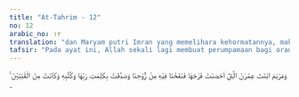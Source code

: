 ```yaml
---
title: "At-Tahrim - 12"
no: 12
arabic_no: ١٢
translation: "dan Maryam putri Imran yang memelihara kehormatannya, maka Kami tiupkan ke dalam rahimnya sebagian dari roh (ciptaan) Kami; dan dia membenarkan kalimat-kalimat Tuhannya dan kitab-kitab-Nya; dan dia termasuk orang-orang yang taat. "
tafsir: "Pada ayat ini, Allah sekali lagi membuat perumpamaan bagi orang-orang mukmin yaitu keadaan Maryam binti Imran yang memelihara kehormatannya dan telah diberikan karamah di dunia dan akhirat. Ia dipilih Tuhannya karena bereaksi kepada Jibril tentang pengisian rahimnya dengan ucapan sebagaimana diabadikan di dalam Al-Qur'an:\n\nDia (Maryam) berkata, \"Sungguh, aku berlindung kepada Tuhan Yang Maha Pengasih terhadapmu, jika engkau orang yang bertakwa.\" (Maryam/19: 18)\n\nDengan demikian, kesalehannya menjadi mantap dan sempurna kesuciannya, maka ditiupkanlah ke dalam rahimnya oleh Jibril sebagian roh ciptaan Allah, yang mewujudkan seorang nabi yaitu Isa bin Maryam binti Imran, membenarkan syariat Allah dan kitab-kitab yang diturunkan-Nya kepada nabi-Nya. Dia termasuk dan terbilang orang yang bertakwa, tekun beribadah, merendahkan diri, dan taat kepada Tuhan-Nya.\n\nAhmad meriwayatkan dalam Musnadnya bahwa penghulu wanita penghuni surga ialah Maryam lalu Fatimah menyusul Khadijah dan Asiyah.\n\nDi dalam kitab sahih diterangkan bahwa laki-laki yang sempurna banyak bilangannya, tetapi perempuan yang sempurna hanya empat yaitu Asiyah binti Muzahim (istri Fir'aun), Maryam binti 'Imran, Khadijah binti Khuwailid, dan Fathimah binti Muhammad. Sedangkan kelebihan Siti 'Aisyah atas wanita-wanita yang lain seperti kelebihan tsarid atas makanan-makanan yang lain."
---
```

وَمَرْيَمَ ابْنَتَ عِمْرٰنَ الَّتِيْٓ اَحْصَنَتْ فَرْجَهَا فَنَفَخْنَا فِيْهِ مِنْ رُّوْحِنَا وَصَدَّقَتْ بِكَلِمٰتِ رَبِّهَا وَكُتُبِهٖ وَكَانَتْ مِنَ الْقٰنِتِيْنَ ࣖ   ۔